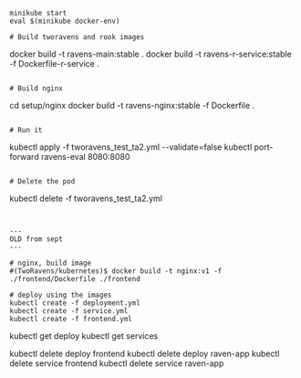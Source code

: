

```
minikube start
eval $(minikube docker-env)

# Build tworavens and rook images

```
docker build -t ravens-main:stable .
docker build -t ravens-r-service:stable -f Dockerfile-r-service .
```

# Build nginx

```
cd setup/nginx
docker build -t ravens-nginx:stable -f Dockerfile .
```

# Run it

```
kubectl apply -f tworavens_test_ta2.yml --validate=false
kubectl port-forward ravens-eval 8080:8080
```

# Delete the pod

```
kubectl delete -f tworavens_test_ta2.yml
```


---
OLD from sept
---

# nginx, build image
#(TwoRavens/kubernetes)$ docker build -t nginx:v1 -f ./frontend/Dockerfile ./frontend

# deploy using the images
kubectl create -f deployment.yml
kubectl create -f service.yml
kubectl create -f frontend.yml
```

kubectl get deploy
kubectl get services

kubectl delete deploy frontend
kubectl delete deploy raven-app
kubectl delete service frontend
kubectl delete service raven-app
